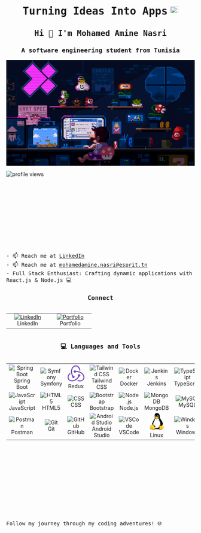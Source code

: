 <h1 align="center">
    <samp>Turning Ideas Into Apps</samp> 
    <img src="https://github.com/mupezzuol/mupezzuol/blob/master/assets/earth.gif" width="22px" height="22px"> 
</h1>

<h2 align="center">
    <samp>Hi 👋 I'm Mohamed Amine Nasri</samp>
</h2>
<h3 align="center">
    <samp>A software engineering student from Tunisia</samp> 
</h3>

<img align="center" alt="Coding" width="1000" src="https://raw.githubusercontent.com/sugith10/images/main/gif/mario-working.gif">

<p align="left"> 
    <img src="https://camo.githubusercontent.com/47339d396fc52a1377cfe9157434514b0703ef491c966d0123d6393133a8fba7/68747470733a2f2f6b6f6d617265762e636f6d2f67687076632f3f757365726e616d653d6d6f68616d6564616d696e656e61737269266c6162656c3d50726f66696c65253230766965777326636f6c6f723d306537356236267374796c653d666c6174" alt="profile views" /> 
</p>

<div style="margin-bottom: 200px;"></div>

<samp>- 📫 Reach me at <a href="https://www.linkedin.com/in/mohamed-amine-nasri-b55467184/" target="_blank">LinkedIn</a></samp><br>
<samp>- 📫 Reach me at <a href="mailto:mohamedamine.nasri@esprit.tn">mohamedamine.nasri@esprit.tn</a></samp><br>
<samp>- Full Stack Enthusiast: Crafting dynamic applications with React.js & Node.js 💻</samp>

<h3 align="center"><samp>Connect</samp></h3>
<div style="display: flex; align-items: flex-start; justify-content: center;">
    <table align="center">
        <tr>
            <td align="center" width="100">
                <a href="https://www.linkedin.com/in/mohamed-amine-nasri-b55467184/" target="_blank">
                    <img src="https://upload.wikimedia.org/wikipedia/commons/thumb/8/81/LinkedIn_icon.svg/1200px-LinkedIn_icon.svg.png" alt="LinkedIn" width="45" height="45" />
                </a>
                <br>LinkedIn
            </td>
            <td align="center" width="100">
                <a href="https://react-3d-portfolio-beryl.vercel.app/" target="_blank">
                    <img src="https://raw.githubusercontent.com/MohamedAmineNasri/react-3d-portfolio/refs/heads/main/src/assets/assets/nasrilogo.png?token=GHSAT0AAAAAACTQJUP7H47KWXL56JD4Y5MMZX7EYPA" alt="Portfolio" width="45" height="45" />
                </a>
                <br>Portfolio
            </td>
        </tr>
    </table>
</div>

<h3 align="center"><samp>💻 Languages and Tools</samp></h3>
<div style="display: flex; align-items: flex-start; justify-content: center;">
    <table align="center">
        <tr>
            <td align="center" width="100">
                <img src="https://encrypted-tbn0.gstatic.com/images?q=tbn:ANd9GcT8i4zPog-0j0JR_yZglxPhTPZXxN2iMTQ3Dw&s" alt="Spring Boot" width="45" height="45" />
                <br>Spring Boot
            </td>
            <td align="center" width="100">
                <img src="https://symfony.com/logos/symfony_black_03.svg" alt="Symfony" width="45" height="45" />
                <br>Symfony
            </td>
            <td align="center" width="100">
                <img src="https://raw.githubusercontent.com/devicons/devicon/master/icons/redux/redux-original.svg" alt="Redux" width="45" height="45" />
                <br>Redux
            </td>
            <td align="center" width="100">
                <img src="https://seeklogo.com/images/T/tailwind-css-logo-5AD4175897-seeklogo.com.png" alt="Tailwind CSS" width="45" height="45" />
                <br>Tailwind CSS
            </td>
            <td align="center" width="100">
                <img src="https://cdn4.iconfinder.com/data/icons/logos-and-brands/512/97_Docker_logo_logos-512.png" alt="Docker" width="45" height="45" />
                <br>Docker
            </td>
            <td align="center" width="100">
                <img src="https://upload.wikimedia.org/wikipedia/commons/thumb/e/e9/Jenkins_logo.svg/1200px-Jenkins_logo.svg.png" alt="Jenkins" width="45" height="45" />
                <br>Jenkins 
            </td>
            <td align="center" width="100">
                <img src="https://upload.wikimedia.org/wikipedia/commons/thumb/4/4c/Typescript_logo_2020.svg/2048px-Typescript_logo_2020.svg.png" alt="TypeScript" width="45" height="45" />
                <br>TypeScript  
            </td>
        </tr>
        <tr>
            <td align="center" width="100">
                <img src="https://techstack-generator.vercel.app/js-icon.svg" alt="JavaScript" width="65" height="65" />
                <br>JavaScript
            </td>
            <td align="center" width="100">
                <img src="https://skillicons.dev/icons?i=html" width="48" height="48" alt="HTML5" />
                <br>HTML5
            </td>
            <td align="center" width="100">
                <img src="https://skillicons.dev/icons?i=css" width="48" height="48" alt="CSS" />
                <br>CSS
            </td>
            <td align="center" width="100">
                <img src="https://skillicons.dev/icons?i=bootstrap" width="48" height="48" alt="Bootstrap" />
                <br>Bootstrap
            </td>
            <td align="center" width="100">
                <img src="https://skillicons.dev/icons?i=nodejs" width="48" height="48" alt="Node.js" />
                <br>Node.js
            </td>
            <td align="center" width="100">
                <img src="https://skillicons.dev/icons?i=mongodb" width="48" height="48" alt="MongoDB" />
                <br>MongoDB
            </td>
            <td align="center" width="100">
                <img src="https://skillicons.dev/icons?i=mysql" width="48" height="48" alt="MySQL" />
                <br>MySQL
            </td>
        </tr>
        <tr>
            <td align="center" width="100">
                <img src="https://skillicons.dev/icons?i=postman" width="48" height="48" alt="Postman" />
                <br>Postman
            </td>
            <td align="center" width="100"> 
                <img src="https://user-images.githubusercontent.com/25181517/192108372-f71d70ac-7ae6-4c0d-8395-51d8870c2ef0.png" width="48" height="48" alt="Git" />
                <br>Git
            </td>
            <td align="center" width="100">
                <img src="https://skillicons.dev/icons?i=github" alt="GitHub" width="45" height="45" />
                <br>GitHub
            </td>
            <td align="center" width="100">
                <img src="https://skillicons.dev/icons?i=androidstudio" width="48" height="48" alt="Android Studio" />
                <br>Android Studio
            </td>
            <td align="center" width="100">
                <img src="https://skillicons.dev/icons?i=vscode" width="48" height="48" alt="VSCode" />
                <br>VSCode
            </td>
            <td align="center" width="100">
                <img src="https://raw.githubusercontent.com/devicons/devicon/master/icons/linux/linux-original.svg" width="48" height="48" alt="Linux" />
                <br>Linux
            </td>
            <td align="center" width="100">
                <img src="https://skillicons.dev/icons?i=windows" width="48" height="48" alt="Windows" />
                <br>Windows
            </td>
        </tr>
    </table>
</div>

<div style="margin-bottom: 200px;"></div>

<samp>Follow my journey through my coding adventures! 🌐</samp>
